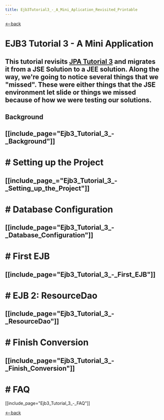 ```yaml
---
title: Ejb3Tutorial3_-_A_Mini_Aplication_Revisited_Printable
---
```

[<--back]({{site.pagesurl}}/EJB_3_and_Java_Persistence_API)

# EJB3 Tutorial 3 - A Mini Application 

This tutorial revisits [JPA Tutorial 3]({{site.pagesurl}}/JPA_Tutorial_3_-_A_Mini_Application) and migrates it from a JSE Solution to a JEE solution. Along the way, we're going to notice several things that we "missed". These were either things that the JSE environment let slide or things we missed because of how we were testing our solutions.
----
## Background
[[include_page="Ejb3_Tutorial_3_-_Background"]]
----
# # Setting up the Project 
[[include_page_="Ejb3_Tutorial_3_-_Setting_up_the_Project"]]
----
# # Database Configuration 
[[include_page="Ejb3_Tutorial_3_-_Database_Configuration"]]
----
# # First EJB 
[[include_page="Ejb3_Tutorial_3_-_First_EJB"]]
----
# # EJB 2: ResourceDao 
[[include_page="Ejb3_Tutorial_3_-_ResourceDao"]]
----
# # Finish Conversion 
[[include_page="Ejb3_Tutorial_3_-_Finish_Conversion"]]
----
# # FAQ 
[[include_page="Ejb3_Tutorial_3_-_FAQ"]]

[<--back]({{site.pagesurl}}/EJB_3_and_Java_Persistence_API)
